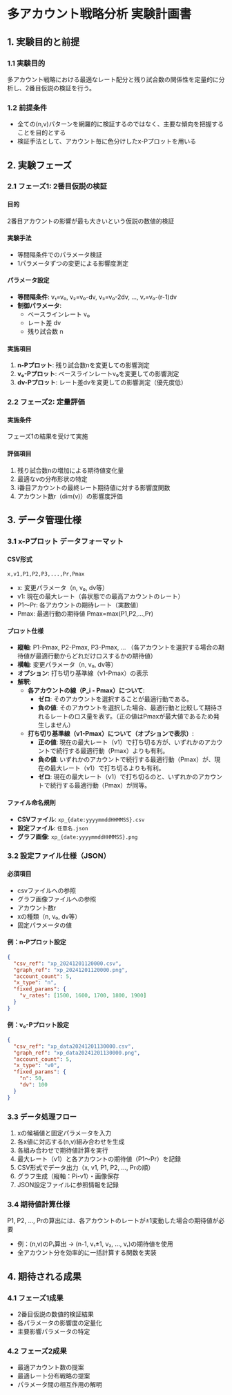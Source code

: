 # 多アカウント戦略分析 実験計画書

## 1. 実験目的と前提

### 1.1 実験目的
多アカウント戦略における最適なレート配分と残り試合数の関係性を定量的に分析し、2番目仮説の検証を行う。

### 1.2 前提条件
- 全ての(n,v)パターンを網羅的に検証するのではなく、主要な傾向を把握することを目的とする
- 検証手法として、アカウント毎に色分けしたx-Pプロットを用いる

## 2. 実験フェーズ

### 2.1 フェーズ1: 2番目仮説の検証
#### 目的
2番目アカウントの影響が最も大きいという仮説の数値的検証

#### 実験手法
- 等間隔条件でのパラメータ検証
- 1パラメータずつの変更による影響度測定

#### パラメータ設定
- **等間隔条件**: v₁=v₀, v₂=v₀-dv, v₃=v₀-2dv, ..., vᵣ=v₀-(r-1)dv
- **制御パラメータ**: 
  - ベースラインレート v₀
  - レート差 dv
  - 残り試合数 n

#### 実施項目
1. **n-Pプロット**: 残り試合数nを変更しての影響測定
2. **v₀-Pプロット**: ベースラインレートv₀を変更しての影響測定
3. **dv-Pプロット**: レート差dvを変更しての影響測定（優先度低）

### 2.2 フェーズ2: 定量評価
#### 実施条件
フェーズ1の結果を受けて実施

#### 評価項目
1. 残り試合数nの増加による期待値変化量
2. 最適なvの分布形状の特定
3. i番目アカウントの最終レート期待値に対する影響度関数
4. アカウント数r（dim(v)）の影響度評価

## 3. データ管理仕様

### 3.1 x-Pプロット データフォーマット
#### CSV形式
```
x,v1,P1,P2,P3,...,Pr,Pmax
```
- x: 変更パラメータ（n, v₀, dv等）
- v1: 現在の最大レート（各状態での最高アカウントのレート）
- P1～Pr: 各アカウントの期待レート（実数値）
- Pmax: 最適行動の期待値 Pmax=max(P1,P2,...,Pr)

#### プロット仕様
- **縦軸**: P1-Pmax, P2-Pmax, P3-Pmax, ... （各アカウントを選択する場合の期待値が最適行動からどれだけロスするかの期待値）
- **横軸**: 変更パラメータ（n, v₀, dv等）
- **オプション**: 打ち切り基準線（v1-Pmax）の表示
- **解釈**: 
  - **各アカウントの線（P_i - Pmax）について**:
    - **ゼロ**: そのアカウントを選択することが最適行動である。
    - **負の値**: そのアカウントを選択した場合、最適行動と比較して期待されるレートのロス量を表す。（正の値はPmaxが最大値であるため発生しません）
  - **打ち切り基準線（v1-Pmax）について（オプションで表示）**:
    - **正の値**: 現在の最大レート（v1）で打ち切る方が、いずれかのアカウントで続行する最適行動（Pmax）よりも有利。
    - **負の値**: いずれかのアカウントで続行する最適行動（Pmax）が、現在の最大レート（v1）で打ち切るよりも有利。
    - **ゼロ**: 現在の最大レート（v1）で打ち切るのと、いずれかのアカウントで続行する最適行動（Pmax）が同等。

#### ファイル命名規則
- **CSVファイル**: `xp_{date:yyyymmddHHMMSS}.csv`
- **設定ファイル**: `任意名.json`
- **グラフ画像**: `xp_{date:yyyymmddHHMMSS}.png`

### 3.2 設定ファイル仕様（JSON）
#### 必須項目
- csvファイルへの参照
- グラフ画像ファイルへの参照
- アカウント数r
- xの種類（n, v₀, dv等）
- 固定パラメータの値

#### 例：n-Pプロット設定
```json
{
  "csv_ref": "xp_20241201120000.csv",
  "graph_ref": "xp_20241201120000.png", 
  "account_count": 5,
  "x_type": "n",
  "fixed_params": {
    "v_rates": [1500, 1600, 1700, 1800, 1900]
  }
}
```

#### 例：v₀-Pプロット設定
```json
{
  "csv_ref": "xp_data20241201130000.csv",
  "graph_ref": "xp_data20241201130000.png",
  "account_count": 5, 
  "x_type": "v0",
  "fixed_params": {
    "n": 50,
    "dv": 100
  }
}
```

### 3.3 データ処理フロー
1. xの候補値と固定パラメータを入力
2. 各x値に対応する(n,v)組み合わせを生成
3. 各組み合わせで期待値計算を実行
4. 最大レート（v1）と各アカウントの期待値（P1～Pr）を記録
5. CSV形式でデータ出力（x, v1, P1, P2, ..., Prの順）
6. グラフ生成（縦軸：Pi-v1）・画像保存
7. JSON設定ファイルに参照情報を記録

### 3.4 期待値計算仕様
P1, P2, ..., Prの算出には、各アカウントのレートが±1変動した場合の期待値が必要
- 例：(n,v)のP₁算出 → (n-1, v₁±1, v₂, ..., vᵣ)の期待値を使用
- 全アカウント分を効率的に一括計算する関数を実装

## 4. 期待される成果

### 4.1 フェーズ1成果
- 2番目仮説の数値的検証結果
- 各パラメータの影響度の定量化
- 主要影響パラメータの特定

### 4.2 フェーズ2成果  
- 最適アカウント数の提案
- 最適レート分布戦略の提案
- パラメータ間の相互作用の解明
